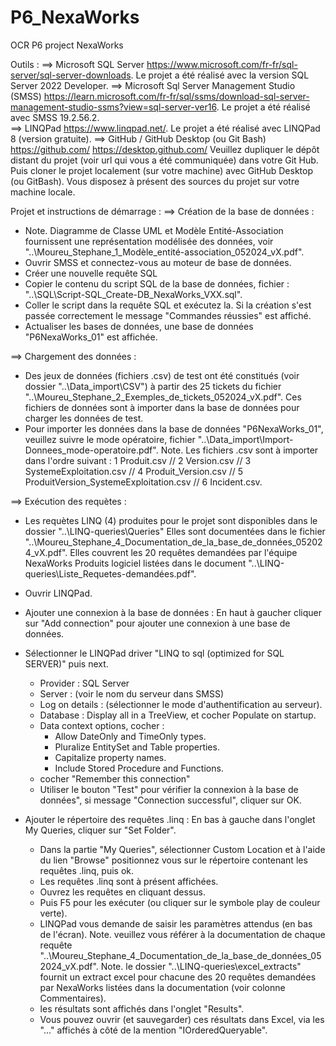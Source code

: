 # P6_NexaWorks
OCR P6 project NexaWorks

Outils : 
==> Microsoft SQL Server 
https://www.microsoft.com/fr-fr/sql-server/sql-server-downloads. 
Le projet a été réalisé avec la version SQL Server 2022 Developer.
==> Microsoft Sql Server Management Studio (SMSS) 
https://learn.microsoft.com/fr-fr/sql/ssms/download-sql-server-management-studio-ssms?view=sql-server-ver16. 
Le projet a été réalisé avec SMSS 19.2.56.2.  
==> LINQPad 
https://www.linqpad.net/.
Le projet a été réalisé avec LINQPad 8 (version gratuite).
==> GitHub / GitHub Desktop (ou Git Bash)
https://github.com/
https://desktop.github.com/
Veuillez dupliquer le dépôt distant du projet (voir url qui vous a été communiquée) dans votre Git Hub. Puis cloner le projet localement (sur votre machine) avec GitHub Desktop (ou GitBash). Vous disposez à présent des sources du projet sur votre machine locale.

    
Projet et instructions de démarrage :
==> Création de la base de données :
- Note. Diagramme de Classe UML et Modèle Entité-Association fournissent une représentation modélisée des données, voir  "..\Moureu_Stephane_1_Modèle_entité-association_052024_vX.pdf".
- Ouvrir SMSS et connectez-vous au moteur de base de données.
- Créer une nouvelle requête SQL
- Copier le contenu du script SQL de la base de données, fichier : "..\SQL\Script-SQL_Create-DB_NexaWorks_VXX.sql".
- Coller le script dans la requête SQL et exécutez la. Si la création s'est passée correctement le message "Commandes réussies" est affiché. 
- Actualiser les bases de données, une base de données "P6NexaWorks_01" est affichée. 
      
==> Chargement des données : 
- Des jeux de données (fichiers .csv) de test ont été constitués (voir dossier "..\Data_import\CSV") à partir des 25 tickets du fichier "..\Moureu_Stephane_2_Exemples_de_tickets_052024_vX.pdf". 
Ces fichiers de données sont à importer dans la base de données pour charger les données de test.		
- Pour importer les données dans la base de données "P6NexaWorks_01", veuillez suivre le mode opératoire, fichier "..\Data_import\Import-Donnees_mode-operatoire.pdf". 
Note. Les fichiers .csv sont à importer dans l'ordre suivant : 1 Produit.csv // 2 Version.csv // 3 SystemeExploitation.csv // 4 Produit_Version.csv // 5 ProduitVersion_SystemeExploitation.csv // 6 Incident.csv.
  
==> Exécution des requètes : 
- Les requètes LINQ (4) produites pour le projet sont disponibles dans le dossier "..\LINQ-queries\Queries\" 
Elles sont documentées dans le fichier "..\Moureu_Stephane_4_Documentation_de_la_base_de_données_052024_vX.pdf".
Elles couvrent les 20 requêtes demandées par l'équipe NexaWorks Produits logiciel listées dans le document "..\LINQ-queries\Liste_Requetes-demandées.pdf".
- Ouvrir LINQPad.
- Ajouter une connexion à la base de données :
En haut à gaucher cliquer sur "Add connection" pour ajouter une connexion à une base de données.

- Sélectionner le LINQPad driver "LINQ to sql (optimized for SQL SERVER)" puis next.
    - Provider : SQL Server
    - Server : (voir le nom du serveur dans SMSS)
    - Log on details : (sélectionner le mode d'authentification au serveur).
    - Database : Display all in a TreeView, et cocher Populate on startup. 
    - Data context options, cocher : 
        - Allow DateOnly and TimeOnly types.
        - Pluralize EntitySet and Table properties.
        - Capitalize property names.
        - Include Stored Procedure and Functions. 
    - cocher "Remember this connection"
    - Utiliser le bouton "Test" pour vérifier la connexion à la base de données", si message "Connection successful", cliquer sur OK. 

- Ajouter le répertoire des requêtes .linq :
En bas à gauche dans l'onglet My Queries, cliquer sur "Set Folder".
    - Dans la partie "My Queries", sélectionner Custom Location et à l'aide du lien "Browse" positionnez vous sur le répertoire contenant les requêtes .linq, puis ok. 
    - Les requêtes .linq sont à présent affichées.
    - Ouvrez les requêtes en cliquant dessus. 
    - Puis F5 pour les exécuter (ou cliquer sur le symbole play de couleur verte).
    - LINQPad vous demande de saisir les paramètres attendus (en bas de l'écran). 
Note. veuillez vous référer à la documentation de chaque requête "..\Moureu_Stephane_4_Documentation_de_la_base_de_données_052024_vX.pdf".
Note. le dossier "..\LINQ-queries\excel_extracts\" fournit un extract excel pour chacune des 20 requêtes demandées par NexaWorks listées dans la documentation (voir colonne Commentaires).
    - les résultats sont affichés dans l'onglet "Results". 
    - Vous pouvez ouvrir (et sauvegarder) ces résultats dans Excel, via les "..." affichés à côté de la mention "IOrderedQueryable".      
